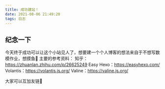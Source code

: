 ```yaml
---
title: 成功建站！
date: 2021-08-06 21:49:20
tags: 日志
---
```


## 纪念一下

今天终于成功可以让这个小站见人了，想要建一个个人博客的想法来自于不想写数模作业，想摸鱼🤣
主要的参考资料：
知乎：https://zhuanlan.zhihu.com/p/26625249
Easy Hexo：https://easyhexo.com/
Volantis：https://volantis.js.org/
Valine：https://valine.js.org/

大家可以互加友链🙌
